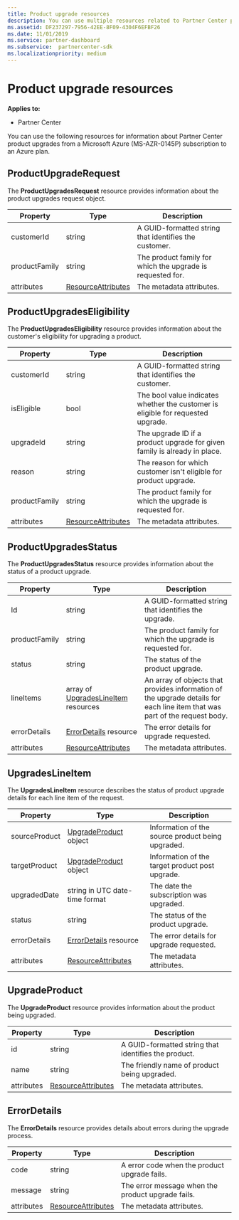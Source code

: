```yaml
---
title: Product upgrade resources
description: You can use multiple resources related to Partner Center product upgrades to an Azure plan. These include ProductUpgradeRequest, ProductUpgradesEligibility, ProductUpgradesStatus, UpgradesLineItem, UpgradeProduct and ErrorDetails.
ms.assetid: DF237297-7956-42EE-8F09-4304F6EFBF26
ms.date: 11/01/2019
ms.service: partner-dashboard
ms.subservice:  partnercenter-sdk
ms.localizationpriority: medium
---
```


# Product upgrade resources

**Applies to:**

- Partner Center

You can use the following resources for information about Partner Center product upgrades from a Microsoft Azure (MS-AZR-0145P) subscription to an Azure plan.

## ProductUpgradeRequest

The **ProductUpgradesRequest** resource provides information about the product upgrades request object.

| Property | Type | Description |
|----------------------|----------------------------------------------|----------------------------------------------------------------|
| customerId           | string                                       | A GUID-formatted string that identifies the customer. |
| productFamily        | string                                       | The product family for which the upgrade is requested for. |
| attributes           | [ResourceAttributes](utility-resources.md#resourceattributes) | The metadata attributes. |

## ProductUpgradesEligibility

The **ProductUpgradesEligibility** resource provides information about the customer's eligibility for upgrading a product.

| Property | Type | Description |
|----------------------|--------------------------------------------- |----------------------------------------------------------------|
| customerId           | string                                       | A GUID-formatted string that identifies the customer. |          | productFamily        | string                                       | The product family for which the upgrade is requested for. |
| isEligible           | bool                                         | The bool value indicates whether the customer is eligible for requested upgrade. |
| upgradeId            | string                                       | The upgrade ID if a product upgrade for given family is already in place. |
| reason               | string                                       | The reason for which customer isn't eligible for product upgrade. |
| productFamily        | string                                       | The product family for which the upgrade is requested for. |
| attributes           | [ResourceAttributes](utility-resources.md#resourceattributes) | The metadata attributes.

## ProductUpgradesStatus

The **ProductUpgradesStatus** resource provides information about the status of a product upgrade.

| Property | Type | Description |
|---------------------|----------------------------------------------------------------|-----------------------------------------------|
| Id                  | string                                                         | A GUID-formatted string that identifies the upgrade. |
| productFamily       | string                                                         | The product family for which the upgrade is requested for.
| status              | string                                                         | The status of the product upgrade.
| lineItems           | array of [UpgradesLineItem](#upgradeslineitem) resources       | An array of objects that provides information of the upgrade details for each line item that was part of the request body.
| errorDetails        | [ErrorDetails](#errordetails) resource                         | The error details for upgrade requested.
| attributes          | [ResourceAttributes](utility-resources.md#resourceattributes)  | The metadata attributes. |

## UpgradesLineItem

The **UpgradesLineItem** resource describes the status of product upgrade details for each line item of the request.

| Property | Type | Description |
|-----------------|-----------------------------------------------------|--------------------------------------------------------------|
| sourceProduct   | [UpgradeProduct](#upgradeproduct) object            | Information of the source product being upgraded. |
| targetProduct   | [UpgradeProduct](#upgradeproduct) object            | Information of the target product post upgrade. |
| upgradedDate    | string in UTC date-time format                      | The date the subscription was upgraded. |
| status          | string                                              | The status of the product upgrade. |
| errorDetails    | [ErrorDetails](#errordetails) resource              | The error details for upgrade requested. |
| attributes      | [ResourceAttributes](utility-resources.md#resourceattributes) | The metadata attributes.  |

## UpgradeProduct

The **UpgradeProduct** resource provides information about the product being upgraded.

| Property | Type |Description |
|----------------------|----------------------------------------------|----------------------------------------------------------------|
| id                   | string                                       | A GUID-formatted string that identifies the product. |
| name                 | string                                       | The friendly name of product being upgraded. |
| attributes           | [ResourceAttributes](utility-resources.md#resourceattributes) | The metadata attributes. |

## ErrorDetails

The **ErrorDetails** resource provides details about errors during the upgrade process.

| Property | Type | Description |
|-------------------------|----------------------------------------------|-------------------------------------------------------------|
| code                    | string                                       | A error code when the product upgrade fails. |
| message                 | string                                       | The error message when the product upgrade fails. |
| attributes              | [ResourceAttributes](utility-resources.md#resourceattributes) | The metadata attributes. |
